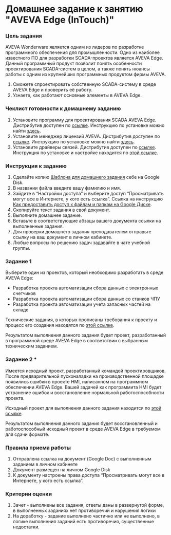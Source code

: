 # Домашнее задание к занятию "AVEVA Edge (InTouch)"

### Цель задания

AVEVA Wonderware является одним из лидеров по разработке программного обеспечения для промышленности. Одно из наиболее известного ПО для разработки SCADA-проектов является AVEVA Edge. Данный программный продукт позволит понять особенности проектирования SCADA-систем в целом, а также понять нюансы работы с одним из крупнейших программных продуктом фирмы AVEVA.

1. Сможете спроектировать собственную SCADA-систему в среде AVEVA Edge и проверить её работу.
2. Узнаете, как работают основные элементы в AVEVA Edge.


### Чеклист готовности к домашнему заданию

1. Установите программу для проектирования SCADA AVEVA Edge. Дистрибутив доступен по [ссылке](https://drive.google.com/file/d/14lGzSQjl2kumnoDj635_AjIEogsQtyF5/view?usp=sharing). Инструкцию по установке можно найти [здесь](https://docs.google.com/presentation/d/1VkrTgM7aE_F1yignhcsJR7ZIicQZNq825s038vxyb5E/edit?usp=sharing).
2. Установите менеджер лицензий AVEVA. Дистрибутив доступен по [ссылке](https://drive.google.com/drive/folders/1EMQogz56rAkXyNDiVnzodW5TzA3XTqv_?usp=sharing). Инструкцию по установке можно найти [здесь](https://docs.google.com/presentation/d/1fwCSxrIiC7lGNc-JWvCqIbPkwNgBIFb2RdLNHPYI0QU/edit?usp=sharing).
3. Установите драйверы связей. Дистрибутив доступен по [ссылке](https://drive.google.com/drive/folders/18nZBIHHObv-r-qjqG-88TpJKkXE1dTbS?usp=sharing). Инструкция по установке и настройке находится по [этой ссылке](https://docs.google.com/presentation/d/1CKipNUqIZHkQ1biOSy2b3P1o4tX3QAxcA3ideoVND1c/edit?usp=sharing).

### Инструкция к заданию

1. Сделайте копию [Шаблона для домашнего задания](https://docs.google.com/document/d/1syjB4z_qJECXuGRUN3mxyb2KcBLuLpgsQa1NWnXxOVY/edit) себе на Google Disk.
2. В названии файла введите вашу фамилию и имя.
3. Зайдите в “Настройки доступа” и выберите доступ “Просматривать могут все в Интернете, у кого есть ссылка”. Ссылка на инструкцию [Как предоставить доступ к файлам и папкам на Google Диске](https://support.google.com/docs/answer/2494822?hl=ru&co=GENIE.Platform%3DDesktop).
4. Скопируйте текст задания в свой документ.
5. Выполните домашнее задание.
6. Вставьте в соответствующие абзацы вашего документа ссылки на выполненные задания.
7. Для проверки домашнего задания преподавателем отправьте ссылку на ваш документ в личном кабинете.
8. Любые вопросы по решению задач задавайте в чате учебной группы.

### Задание 1

Выберите один из проектов, который необходимо разработать в среде AVEVA Edge:
- Разработка проекта автоматизации сбора данных с электронных счетчиков 
- Разработка проекта автоматизации сбора данных со станков ЧПУ
- Разработка проекта автоматизации учета запасных частей на складе

Технические задания, в которых прописаны требования к проекту и процесс его создания находятся по [этой ссылке](https://drive.google.com/drive/folders/19ma2Tia-1ldu2YHhc4FffPjpxMlHL535?usp=sharing).

Результатом выполнения данного задания будет проект, разработанный в программной среде AVEVA Edge в соответствии с выбранным техническим заданием.

### Задание 2 *

Имеется исходный проект, разработанный командой проектировщиков. После предварительной пусконаладки на производственной площадке появились ошибки в проекте HMI, написанном на программном обеспечении AVEVA Edge.
Вашей задачей как программита HMI будет устранение ошибок и восстановление нормальной работоспособности проекта.

Исходный проект для выполнения данного задания находится по [этой ссылке](https://drive.google.com/drive/folders/1fLBYe2ONfIzhVhe1_bHYfuBSutHaAvRn?usp=sharing).

Результатом выполнения данного задания будет восстановленный и работоспособный исходный проект в среде AVEVA Edge в требуемом для сдачи формате.

### Правила приема работы

1. Отправлена ссылка на документ (Google Doc) с выполненным заданием в личном кабинете
2. Документ размещен на личном Google Disk
3. К документу настроены права доступа “Просматривать могут все в Интернете, у кого есть ссылка”.

### Критерии оценки

1. Зачет - выполнены все задания, ответы даны в развернутой форме, в выполненных заданиях нет противоречий и нарушения логики
2. На доработку - задание выполнено частично или не выполнено, в логике выполнения заданий есть противоречия, существенные недостатки.
